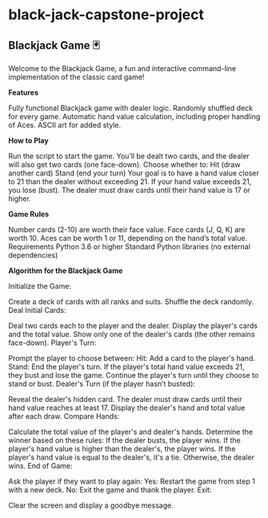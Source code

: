 # black-jack-capstone-project
## **Blackjack Game 🃏**

Welcome to the Blackjack Game, a fun and interactive command-line implementation of the classic card game!

**Features**

Fully functional Blackjack game with dealer logic.
Randomly shuffled deck for every game.
Automatic hand value calculation, including proper handling of Aces.
ASCII art for added style.

**How to Play**

Run the script to start the game.
You’ll be dealt two cards, and the dealer will also get two cards (one face-down).
Choose whether to:
Hit (draw another card)
Stand (end your turn)
Your goal is to have a hand value closer to 21 than the dealer without exceeding 21.
If your hand value exceeds 21, you lose (bust).
The dealer must draw cards until their hand value is 17 or higher.

**Game Rules**

Number cards (2-10) are worth their face value.
Face cards (J, Q, K) are worth 10.
Aces can be worth 1 or 11, depending on the hand’s total value.
Requirements
Python 3.6 or higher
Standard Python libraries (no external dependencies)

**Algorithm for the Blackjack Game**

Initialize the Game:

Create a deck of cards with all ranks and suits.
Shuffle the deck randomly.
Deal Initial Cards:

Deal two cards each to the player and the dealer.
Display the player's cards and the total value.
Show only one of the dealer's cards (the other remains face-down).
Player's Turn:

Prompt the player to choose between:
Hit: Add a card to the player's hand.
Stand: End the player's turn.
If the player's total hand value exceeds 21, they bust and lose the game.
Continue the player's turn until they choose to stand or bust.
Dealer's Turn (if the player hasn’t busted):

Reveal the dealer's hidden card.
The dealer must draw cards until their hand value reaches at least 17.
Display the dealer's hand and total value after each draw.
Compare Hands:

Calculate the total value of the player's and dealer's hands.
Determine the winner based on these rules:
If the dealer busts, the player wins.
If the player's hand value is higher than the dealer's, the player wins.
If the player's hand value is equal to the dealer's, it's a tie.
Otherwise, the dealer wins.
End of Game:

Ask the player if they want to play again:
Yes: Restart the game from step 1 with a new deck.
No: Exit the game and thank the player.
Exit:

Clear the screen and display a goodbye message.
